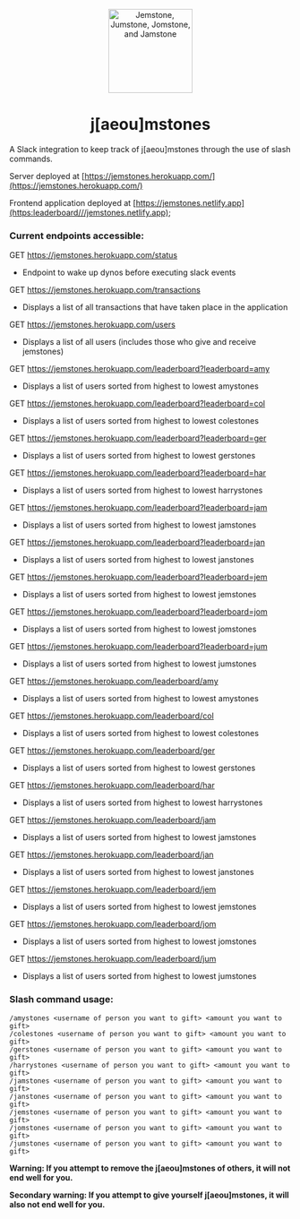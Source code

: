 <p align="center">
  <img src="https://avatars.slack-edge.com/2020-10-09/1419974538162_9f52dfc46e897908c829_96.png" alt="Jemstone, Jumstone, Jomstone, and Jamstone" width="150" height="150"/>
</p>

<h1 align="center">j[aeou]mstones</h1>

A Slack integration to keep track of j[aeou]mstones through the use of slash commands.

Server deployed at [https://jemstones.herokuapp.com/](https://jemstones.herokuapp.com/)

Frontend application deployed at [https://jemstones.netlify.app](https:leaderboard///jemstones.netlify.app);

### Current endpoints accessible:

GET https://jemstones.herokuapp.com/status
- Endpoint to wake up dynos before executing slack events

GET https://jemstones.herokuapp.com/transactions
- Displays a list of all transactions that have taken place in the application

GET https://jemstones.herokuapp.com/users
- Displays a list of all users (includes those who give and receive jemstones)

GET https://jemstones.herokuapp.com/leaderboard?leaderboard=amy
- Displays a list of users sorted from highest to lowest amystones

GET https://jemstones.herokuapp.com/leaderboard?leaderboard=col
- Displays a list of users sorted from highest to lowest colestones

GET https://jemstones.herokuapp.com/leaderboard?leaderboard=ger
- Displays a list of users sorted from highest to lowest gerstones

GET https://jemstones.herokuapp.com/leaderboard?leaderboard=har
- Displays a list of users sorted from highest to lowest harrystones

GET https://jemstones.herokuapp.com/leaderboard?leaderboard=jam
- Displays a list of users sorted from highest to lowest jamstones

GET https://jemstones.herokuapp.com/leaderboard?leaderboard=jan
- Displays a list of users sorted from highest to lowest janstones

GET https://jemstones.herokuapp.com/leaderboard?leaderboard=jem
- Displays a list of users sorted from highest to lowest jemstones

GET https://jemstones.herokuapp.com/leaderboard?leaderboard=jom
- Displays a list of users sorted from highest to lowest jomstones

GET https://jemstones.herokuapp.com/leaderboard?leaderboard=jum
- Displays a list of users sorted from highest to lowest jumstones

GET https://jemstones.herokuapp.com/leaderboard/amy
- Displays a list of users sorted from highest to lowest amystones

GET https://jemstones.herokuapp.com/leaderboard/col
- Displays a list of users sorted from highest to lowest colestones

GET https://jemstones.herokuapp.com/leaderboard/ger
- Displays a list of users sorted from highest to lowest gerstones

GET https://jemstones.herokuapp.com/leaderboard/har
- Displays a list of users sorted from highest to lowest harrystones

GET https://jemstones.herokuapp.com/leaderboard/jam
- Displays a list of users sorted from highest to lowest jamstones

GET https://jemstones.herokuapp.com/leaderboard/jan
- Displays a list of users sorted from highest to lowest janstones

GET https://jemstones.herokuapp.com/leaderboard/jem
- Displays a list of users sorted from highest to lowest jemstones

GET https://jemstones.herokuapp.com/leaderboard/jom
- Displays a list of users sorted from highest to lowest jomstones

GET https://jemstones.herokuapp.com/leaderboard/jum
- Displays a list of users sorted from highest to lowest jumstones


### Slash command usage:
```
/amystones <username of person you want to gift> <amount you want to gift>
/colestones <username of person you want to gift> <amount you want to gift>
/gerstones <username of person you want to gift> <amount you want to gift>
/harrystones <username of person you want to gift> <amount you want to gift>
/jamstones <username of person you want to gift> <amount you want to gift>
/janstones <username of person you want to gift> <amount you want to gift>
/jemstones <username of person you want to gift> <amount you want to gift>
/jomstones <username of person you want to gift> <amount you want to gift>
/jumstones <username of person you want to gift> <amount you want to gift>
```
  
**Warning: If you attempt to remove the j[aeou]mstones of others, it will not end well for you.**

**Secondary warning: If you attempt to give yourself j[aeou]mstones, it will also not end well for you.**
